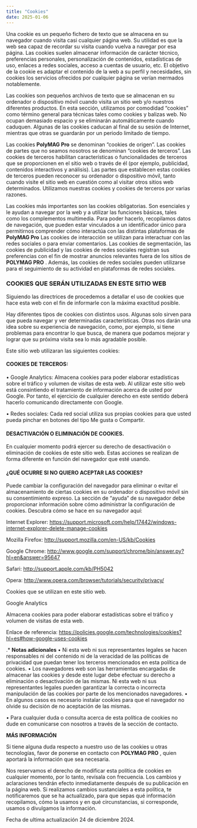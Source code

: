 ```yaml
---
title: "Cookies"
date: 2025-01-06
---
```



Una cookie es un pequeño fichero de texto que se almacena en su navegador cuando visita casi cualquier página web. Su utilidad es que la web sea capaz de recordar su visita cuando vuelva a navegar por esa página. Las cookies suelen almacenar información de carácter técnico, preferencias personales, personalización de contenidos, estadísticas de uso, enlaces a redes sociales, acceso a cuentas de usuario, etc. El objetivo de la cookie es adaptar el contenido de la web a su perfil y necesidades, sin cookies los servicios ofrecidos por cualquier página se verían mermados notablemente.
 
Las cookies son pequeños archivos de texto que se almacenan en su ordenador o dispositivo móvil cuando visita un sitio web y/o nuestros diferentes productos. En esta sección, utilizamos por comodidad “cookies” como término general para técnicas tales como cookies y balizas web. No ocupan demasiado espacio y se eliminarán automáticamente cuando caduquen. Algunas de las cookies caducan al final de su sesión de Internet, mientras que otras se guardarán por un periodo limitado de tiempo.
 
Las cookies **PolyMAG Pro** se denominan “cookies de origen”. Las cookies de partes que no seamos nosotros se denominan “cookies de terceros”. Las cookies de terceros habilitan características o funcionalidades de terceros que se proporcionen en el sitio web o través de él (por ejemplo, publicidad, contenidos interactivos y análisis). Las partes que establecen estas cookies de terceros pueden reconocer su ordenador o dispositivo móvil, tanto cuando visite el sitio web en cuestión como al visitar otros sitios web determinados. Utilizamos nuestras cookies y cookies de terceros por varias razones.
 
Las cookies más importantes son las cookies obligatorias. Son esenciales y le ayudan a navegar por la web y a utilizar las funciones básicas, tales como los complementos multimedia. Para poder hacerlo, recopilamos datos de navegación, que pueden estar vinculados a un identificador único para permitirnos comprender cómo interactúa con las distintas plataformas de **PolyMAG Pro** Las cookies de interacción se utilizan para interactuar con las redes sociales o para enviar comentarios. Las cookies de segmentación, las cookies de publicidad y las cookies de redes sociales registran sus preferencias con el fin de mostrar anuncios relevantes fuera de los sitios de **POLYMAG PRO** . Además, las cookies de redes sociales pueden utilizarse para el seguimiento de su actividad en plataformas de redes sociales.
 
### COOKIES QUE SERÁN UTILIZADAS EN ESTE SITIO WEB
 
Siguiendo las directrices de  procedemos a detallar el uso de cookies que hace esta web con el fin de informarle con la máxima exactitud posible.
 
Hay diferentes tipos de cookies con distintos usos. Algunas solo sirven para que pueda navegar y ver determinadas características. Otras nos darán una idea sobre su experiencia de navegación, como, por ejemplo, si tiene problemas para encontrar lo que busca, de manera que podamos mejorar y lograr que su próxima visita sea lo más agradable posible.
 
Este sitio web utilizaran las siguientes cookies:
 
#### COOKIES DE TERCEROS:
 
•	Google Analytics: Almacena cookies para poder elaborar estadísticas sobre el tráfico y volumen de visitas de esta web. Al utilizar este sitio web está consintiendo el tratamiento de información acerca de usted por Google. Por tanto, el ejercicio de cualquier derecho en este sentido deberá hacerlo comunicando directamente con Google.
 
•	Redes sociales: Cada red social utiliza sus propias cookies para que usted pueda pinchar en botones del tipo Me gusta o Compartir.
 
#### DESACTIVACIÓN O ELIMINACIÓN DE COOKIES.

En cualquier momento podrá ejercer su derecho de desactivación o eliminación de cookies de este sitio web. Estas acciones se realizan de forma diferente en función del navegador que esté usando.


#### ¿QUÉ OCURRE SI NO QUIERO ACEPTAR LAS COOKIES?
 
Puede cambiar la configuración del navegador para eliminar o evitar el almacenamiento de ciertas cookies en su ordenador o dispositivo móvil sin su consentimiento expreso. La sección de “ayuda” de su navegador debe proporcionar información sobre cómo administrar la configuración de cookies. Descubra cómo se hace en su navegador aquí:
 
Internet Explorer: https://support.microsoft.com/help/17442/windows-internet-explorer-delete-manage-cookies

Mozilla Firefox: http://support.mozilla.com/en-US/kb/Cookies

Google Chrome: http://www.google.com/support/chrome/bin/answer.py?hl=en&answer=95647

Safari: http://support.apple.com/kb/PH5042

Opera: http://www.opera.com/browser/tutorials/security/privacy/

Cookies que se utilizan en este sitio web.

Google Analytics

Almacena cookies para poder elaborar estadísticas sobre el tráfico y volumen de visitas de esta web.

Enlace de referencia: https://policies.google.com/technologies/cookies?hl=es#how-google-uses-cookies

.* **Notas adicionales**
•	Ni esta web ni sus representantes legales se hacen responsables ni del contenido ni de la veracidad de las políticas de privacidad que puedan tener los terceros mencionados en esta política de cookies.
•	Los navegadores web son las herramientas encargadas de almacenar las cookies y desde este lugar debe efectuar su derecho a eliminación o desactivación de las mismas. Ni esta web ni sus representantes legales pueden garantizar la correcta o incorrecta manipulación de las cookies por parte de los mencionados navegadores.
•	En algunos casos es necesario instalar cookies para que el navegador no olvide su decisión de no aceptación de las mismas.
 
•	Para cualquier duda o consulta acerca de esta política de cookies no dude en comunicarse con nosotros a través de la sección de contacto.

**MÁS INFORMACIÓN**
 
Si tiene alguna duda respecto a nuestro uso de las cookies u otras tecnologías, favor de ponerse en contacto con **POLYMAG PRO** , quien aportará la información que sea necesaria.
 
Nos reservamos el derecho de modificar esta política de cookies en cualquier momento, por lo tanto, revísala con frecuencia. Los cambios y aclaraciones tendrán efecto inmediatamente después de su publicación en la página web. Si realizamos cambios sustanciales a esta política, te notificaremos que se ha actualizado, para que sepas qué información recopilamos, cómo la usamos y en qué circunstancias, si corresponde, usamos o divulgamos la información.
 
Fecha de ultima actualización 24 de diciembre 2024.
